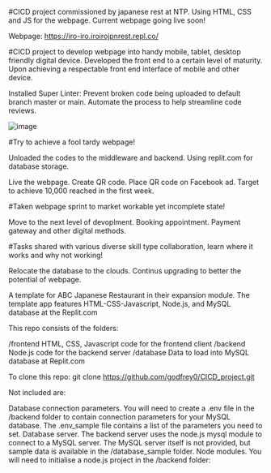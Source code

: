 #CICD project commissioned by japanese rest at NTP.
Using HTML, CSS and JS for the webpage. 
Current webpage going live soon!

Webpage:
https://iro-iro.iroirojpnrest.repl.co/

#CICD project to develop webpage into handy mobile, tablet, desktop friendly digital device.
Developed the front end to a certain level of maturity.
Upon achieving a respectable front end interface of mobile and other device.

Installed Super Linter:
Prevent broken code being uploaded to default branch master or main.
Automate the process to help streamline code reviews.

![image](https://user-images.githubusercontent.com/80189918/124407969-c6bc2d80-dd77-11eb-961a-446f5996bebd.png)


#Try to achieve a fool tardy webpage!

Unloaded the codes to the middleware and backend.
Using replit.com for database storage.

Live the webpage.
Create QR code.
Place QR code on Facebook ad.
Target to achieve 10,000 reached in the first week.

#Taken webpage sprint to market workable yet incomplete state!

Move to the next level of devoplment.
Booking appointment.
Payment gateway and other digital methods.

#Tasks shared with various diverse skill type collaboration, learn where it works and why not working!

Relocate the database to the clouds.
Continus upgrading to better the potential of webpage.

A template for ABC Japanese Restaurant in their expansion module. 
The template app features HTML-CSS-Javascript, Node.js, and MySQL database at the Replit.com

This repo consists of the folders:

/frontend         HTML, CSS, Javascript code for the frontend client
/backend          Node.js code for the backend server
/database         Data to load into MySQL database at Replit.com

To clone this repo:
                  git clone https://github.com/godfrey0/CICD_project.git

Not included are:

Database connection parameters. You will need to create a .env file in the /backend folder to contain connection parameters for your MySQL database. The .env_sample file contains a list of the parameters you need to set.
Database server. The backend server uses the node.js mysql module to connect to a MySQL server. The MySQL server itself is not provided, but sample data is available in the /database_sample folder.
Node modules. You will need to initialise a node.js project in the /backend folder:

